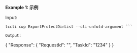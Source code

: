 **Example 1: 示例**



Input: 

```
tccli cwp ExportProtectDirList --cli-unfold-argument ```

Output: 
```
{
    "Response": {
        "RequestId": "",
        "TaskId": "1234"
    }
}
```

